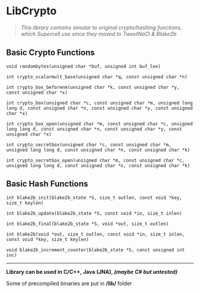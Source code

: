 # LibCrypto

>  *This library contains simular to original crypto/hashing functions, which Supercell use since they moved to TweetNaCl & Blake2b*

## Basic Crypto Functions

```void randombytes(unsigned char *buf, unsigned int buf_len)```

```int crypto_scalarmult_base(unsigned char *q, const unsigned char *n)```

```int crypto_box_beforenm(unsigned char *k, const unsigned char *y, const unsigned char *x)```

```int crypto_box(unsigned char *c, const unsigned char *m, unsigned long long d, const unsigned char *n, const unsigned char *y, const unsigned char *x)```

```int crypto_box_open(unsigned char *m, const unsigned char *c, unsigned long long d, const unsigned char *n, const unsigned char *y, const unsigned char *x)```

```int crypto_secretbox(unsigned char *c, const unsigned char *m, unsigned long long d, const unsigned char *n, const unsigned char *k)```

```int crypto_secretbox_open(unsigned char *m, const unsigned char *c, unsigned long long d, const unsigned char *n, const unsigned char *k)```

## Basic Hash Functions

```int blake2b_init(blake2b_state *S, size_t outlen, const void *key, size_t keylen)```

```int blake2b_update(blake2b_state *S, const void *in, size_t inlen)```

```int blake2b_final(blake2b_state *S, void *out, size_t outlen)```

```int blake2b(void *out, size_t outlen, const void *in, size_t inlen, const void *key, size_t keylen)```

```void blake2b_increment_counter(blake2b_state *S, const unsigned int inc)```

---

**Library can be used in C/C++, Java (JNA), *(maybe C# but untested)***

Some of precompiled binaries are put in **/lib/** folder
